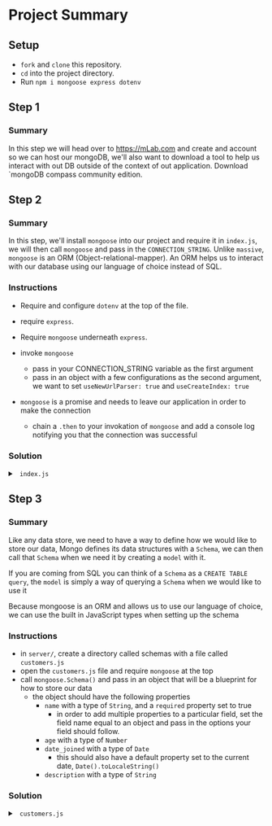 # Project Summary

## Setup

- `fork` and `clone` this repository.
- `cd` into the project directory.
- Run `npm i mongoose express dotenv`

## Step 1

### Summary

In this step we will head over to https://mLab.com and create and account so we can host our mongoDB, we'll also want to download a tool to help us interact with out DB outside of the context of out application. Download `mongoDB compass community edition.

## Step 2

### Summary

In this step, we'll install `mongoose` into our project and require it in `index.js`, we will then call `mongoose` and pass in the `CONNECTION_STRING`. Unlike `massive`, `mongoose` is an ORM (Object-relational-mapper). An ORM helps us to interact with our database using our language of choice instead of SQL.

### Instructions

- Require and configure `dotenv` at the top of the file.
- require `express`.
- Require `mongoose` underneath `express`.
- invoke `mongoose`

  - pass in your CONNECTION_STRING variable as the first argument
  - pass in an object with a few configurations as the second argument, we want to set `useNewUrlParser: true`
    and `useCreateIndex: true`

- `mongoose` is a promise and needs to leave our application in order to make the connection
  - chain a `.then` to your invokation of `mongoose` and add a console log notifying you that the connection was successful

### Solution

<details>

<summary> <code> index.js </code> </summary>

```js
require("dotenv").config();
const express = require("express");
const massive = require("mongoose");

const app = express();

const { SERVER_PORT, CONNECTION_STRING } = process.env;

app.use(express.json());

mongoose
  .connect(CONNECTION_STRING, {
    useNewUrlParser: true,
    useCreateIndex: true
  })
  .then(() => {
    console.log("mongo connected");
  });

app.listen(SERVER_PORT, () => {
  console.log(`Server listening on port ${SERVER_PORT}`);
});
```

</details>

## Step 3

### Summary

Like any data store, we need to have a way to define how we would like to store our data, Mongo defines its data structures with a `Schema`, we can then call that `Schema` when we need it by creating a `model` with it.

If you are coming from SQL you can think of a `Schema` as a `CREATE TABLE query`, the `model` is simply a way of querying a `Schema` when we would like to use it

Because mongoose is an ORM and allows us to use our language of choice, we can use the built in JavaScript types when setting up the schema

### Instructions

- in `server/`, create a directory called schemas with a file called `customers.js`
- open the `customers.js` file and require `mongoose` at the top
- call `mongoose.Schema()` and pass in an object that will be a blueprint for how to store our data
  - the object should have the following properties
    - `name` with a type of `String`, and a `required` property set to true
      - in order to add multiple properties to a particular field, set the field name equal to an object and pass in the options your field should follow.
    - `age` with a type of `Number`
    - `date_joined` with a type of `Date`
      - this should also have a default property set to the current date, `Date().toLocaleString()`
    - `description` with a type of `String`

### Solution

<details>

<summary> <code> customers.js </code> </summary>

```js
const mongoose = require("mongoose");
const customerSchema = new mongoose.Schema({
  name: {
    type: String,
    required: true
  },
  age: { type: Number },
  date_joined: {
    type: Date,
    default: Date().toLocaleString()
  },
  description: {
    type: String
  }
});

module.exports = mongoose.model("customer", customerSchema);
```

</details>
